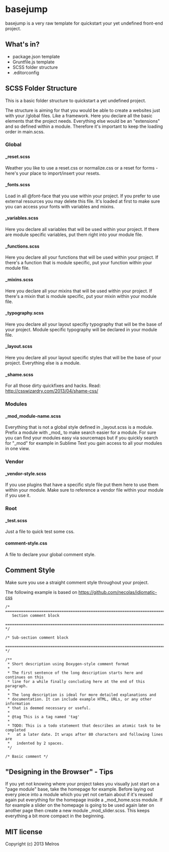 # basejump

basejump is a very raw template for quickstart your yet undefined front-end project.

## What's in?

- package.json template
- Gruntfile.js template
- SCSS folder structure
- .editorconfig

## SCSS Folder Structure

This is a basic folder structure to quickstart a yet undefined project.

The structure is aiming for that you would be able to create a websites just with your /global files.
Like a framework. Here you declare all the basic elements that the project needs.
Everything else would be an "extensions" and so defined within a module.
Therefore it's important to keep the loading order in main.scss.

### Global

#### _reset.scss

Weather you like to use a reset.css or normalize.css or a reset for forms - here's your place to import/insert your resets.

#### _fonts.scss

Load in all @font-face that you use within your project.
If you prefer to use external resources you may delete this file.
It's loaded at first to make sure you can access your fonts with variables and mixins.

#### _variables.scss

Here you declare all variables that will be used within your project.
If there are module specific variables, put them right into your module file.

#### _functions.scss

Here you declare all your functions that will be used within your project.
If there's a function that is module specific, put your function within your module file.

#### _mixins.scss

Here you declare all your mixins that will be used within your project.
If there's a mixin that is module specific, put your mixin within your module file.

#### _typography.scss

Here you declare all your layout specifiy typography that will be the base of your project.
Module specific typography will be declared in your module file.

#### _layout.scss

Here you declare all your layout specific styles that will be the base of your project.
Everything else is a module.

#### _shame.scss

For all those dirty quickfixes and hacks. Read: http://csswizardry.com/2013/04/shame-css/

### Modules

#### \_mod_module-name.scss

Everything that is not a global style defined in \_layout.scss is a module. Prefix a module with \_mod_ to make search easier for a module. 
For sure you can find your modules easy via sourcemaps but if you quickly search for "_mod" for example in Sublime Text you gain access to all your modules in one view.

### Vendor

#### _vendor-style.scss

If you use plugins that have a specific style file put them here to use them within your module.
Make sure to reference a vendor file within your module if you use it.

### Root

#### _test.scss

Just a file to quick test some css.

#### comment-style.css

A file to declare your global comment style.

## Comment Style

Make sure you use a straight comment style throughout your project.

The following example is based on https://github.com/necolas/idiomatic-css

```
/* ==========================================================================
   Section comment block
   ========================================================================== */

/* Sub-section comment block
   ========================================================================== */

/**
 * Short description using Doxygen-style comment format
 *
 * The first sentence of the long description starts here and continues on this
 * line for a while finally concluding here at the end of this paragraph.
 *
 * The long description is ideal for more detailed explanations and
 * documentation. It can include example HTML, URLs, or any other information
 * that is deemed necessary or useful.
 *
 * @tag This is a tag named 'tag'
 *
 * TODO: This is a todo statement that describes an atomic task to be completed
 *   at a later date. It wraps after 80 characters and following lines are
 *   indented by 2 spaces.
 */

/* Basic comment */
```

## "Designing in the Browser" - Tips

If you yet not knowing where your project takes you visually just start on a "page module" base, take the homepage for example. 
Before laying out every piece into a module which you yet not certain about if it's reused again put everything for the homepage inside a \_mod_home.scss module. 
If for example a slider on the homepage is going to be used again later on another page then create a new module \_mod_slider.scss. This keeps everything a bit more compact in the beginning.


## MIT license

Copyright (c) 2013 Melros
